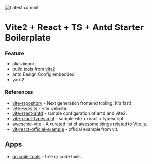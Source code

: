 ![Latest commit](https://badgen.net/github/last-commit/asurraa/react-vite2-ts-antd)

# Vite2 + React + TS + Antd Starter Boilerplate

### Feature

- alias import
- build tools from [vite2](https://github.com/vitejs/vite)
- antd Design Config embedded
- yarn2

### References

- [vite-repository](https://github.com/vitejs/vite) - Next generation frontend tooling. It's fast!
- [vite-website](https://vitejs.dev/guide/migration.html#custom-blocks-transforms) - vite website.
- [vite-react-antd](https://github.com/Nick930826/vite-react-app) - sample configuration of antd and vite2.
- [vite-react-typescript](https://github.com/Dieman89/vite-reactts-chakra-starter) - sample vite + react + typescript.
- [awesome-vite](https://github.com/vitejs/awesome-vite) - A curated list of awesome things related to Vite.js.
- [vit-react-official-example](https://github.com/vitejs/vite/tree/main/packages/create-app/template-react-ts) - official example from vit.

## Apps 
- [qr-code-tools](https://qrcode.tools.asurraa.dev/) - free qr code tools.
